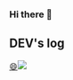 ### Hi there 👋

<!--
**blue-mocha/blue-mocha** is a ✨ _special_ ✨ repository because its `README.md` (this file) appears on your GitHub profile.

Here are some ideas to get you started:

- 🔭 I’m currently working on ...
- 🌱 I’m currently learning ...
- 👯 I’m looking to collaborate on ...
- 🤔 I’m looking for help with ...
- 💬 Ask me about ...
- 📫 How to reach me: ...
- 😄 Pronouns: ...
- ⚡ Fun fact: ...
-->

## DEV's log 
<div style="display:flex; flex-direction:row;">
    <a href="https://velog.io/@blue-mocha">
        😄<img src="https://img.shields.io/badge/bluemocha's%20velog-8A2BE2"> 
    </a>
</div><br>
